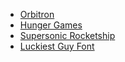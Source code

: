 - [Orbitron](https://www.fontsquirrel.com/fonts/Orbitron)
- [Hunger Games](http://www.dafont.com/hunger-games.font)
- [Supersonic Rocketship](http://www.dafont.com/supersonic-rocketship.font)
- [Luckiest Guy Font](http://www.1001fonts.com/luckiest-guy-font.html)
